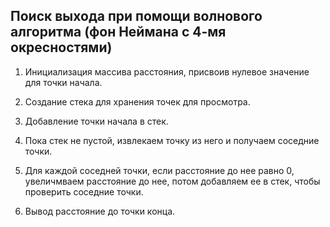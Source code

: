 ## Поиск выхода при помощи волнового алгоритма (фон Неймана с 4-мя окресностями)
1. Инициализация массива расстояния, присвоив нулевое значение для точки начала.

2. Создание стека для хранения точек для просмотра.

3. Добавление точки начала в стек.

4. Пока стек не пустой, извлекаем точку из него и получаем соседние точки.

5. Для каждой соседней точки, если расстояние до нее равно 0, увеличмваем расстояние до нее, потом добавляем ее в стек, чтобы проверить соседние точки.

6. Вывод расстояние до точки конца.